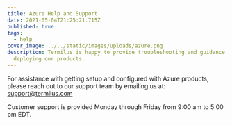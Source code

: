 ```yaml
---
title: Azure Help and Support
date: 2021-05-04T21:25:21.715Z
published: true
tags:
  - help
cover_image: ../../static/images/uploads/azure.png
description: Termilus is happy to provide troubleshooting and guidance on
  deploying our products.
---
```

For assistance with getting setup and configured with Azure products, please reach out to our support team by emailing us at: support@termilus.com

Customer support is provided Monday through Friday from 9:00 am to 5:00 pm EDT.